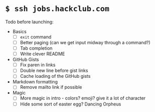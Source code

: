 # `$ ssh jobs.hackclub.com`

Todo before launching:

- Basics
    - [ ] `exit` command
    - [ ] Better paging (can we get input midway through a command?)
    - [ ] Tab completion
    - [ ] Write clever README
- GitHub Gists
    - [ ] Fix paren in links
    - [ ] Double new line before gist links
    - [ ] Cache loading of the GitHub gists
- Markdown formatting
    - [ ] Remove mailto link if possible
- Magic
    - [ ] More magic in intro - colors? emoji? give it a lot of character
    - [ ] Hide some sort of easter egg? Dancing Orpheus
